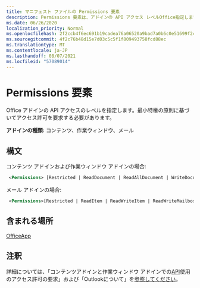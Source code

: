 ```yaml
---
title: マニフェスト ファイルの Permissions 要素
description: Permissions 要素は、アドインの API アクセス レベルOffice指定します。
ms.date: 06/26/2020
localization_priority: Normal
ms.openlocfilehash: 2f2ccb4f6ec691b19cadea76a06520a9bad7a0b6c0e51699f2c8db67a3030de0
ms.sourcegitcommit: 4f2c76b48d15e7d03c5c5f1f809493758fcd88ec
ms.translationtype: MT
ms.contentlocale: ja-JP
ms.lasthandoff: 08/07/2021
ms.locfileid: "57089014"
---
```

# <a name="permissions-element"></a>Permissions 要素

Office アドインの API アクセスのレベルを指定します。最小特権の原則に基づいてアクセス許可を要求する必要があります。

**アドインの種類:** コンテンツ、作業ウィンドウ、メール

## <a name="syntax"></a>構文

コンテンツ アドインおよび作業ウィンドウ アドインの場合:

```XML
 <Permissions> [Restricted | ReadDocument | ReadAllDocument | WriteDocument | ReadWriteDocument]</Permissions>
```

メール アドインの場合:

```XML
 <Permissions>[Restricted | ReadItem | ReadWriteItem | ReadWriteMailbox]</Permissions>
```

## <a name="contained-in"></a>含まれる場所

[OfficeApp](officeapp.md)

## <a name="remarks"></a>注釈

詳細については、「コンテンツアドインと作業ウィンドウ アドインでの[API](../../develop/requesting-permissions-for-api-use-in-content-and-task-pane-add-ins.md)使用のアクセス許可の要求」および「Outlookについて」を[参照してください](../../outlook/understanding-outlook-add-in-permissions.md)。
